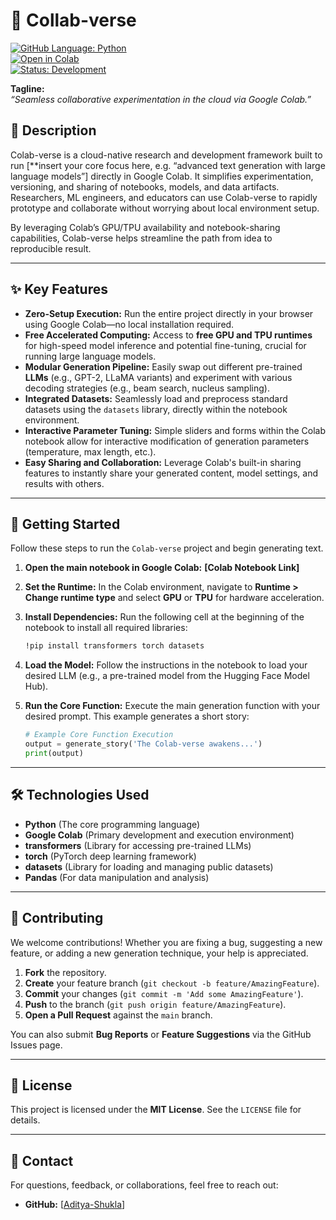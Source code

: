 # 🌌 Collab-verse

[![GitHub Language: Python](https://img.shields.io/badge/Language-Python-blue.svg?logo=python&logoColor=white)](https://github.com/Aditya-Shukla4/Collab-verse)  
[![Open in Colab](https://colab.research.google.com/assets/colab-badge.svg)](https://colab.research.google.com/drive/…)  <!-- Replace with your actual Colab link -->  
[![Status: Development](https://img.shields.io/badge/status-Development-orange.svg)](#)  

**Tagline:**  
*“Seamless collaborative experimentation in the cloud via Google Colab.”*

## 📘 Description  
Colab-verse is a cloud-native research and development framework built to run [**insert your core focus here, e.g. “advanced text generation with large language models”] directly in Google Colab. It simplifies experimentation, versioning, and sharing of notebooks, models, and data artifacts. Researchers, ML engineers, and educators can use Colab-verse to rapidly prototype and collaborate without worrying about local environment setup.  

By leveraging Colab’s GPU/TPU availability and notebook-sharing capabilities, Colab-verse helps streamline the path from idea to reproducible result.

***

## ✨ Key Features

* **Zero-Setup Execution:** Run the entire project directly in your browser using Google Colab—no local installation required.
* **Free Accelerated Computing:** Access to **free GPU and TPU runtimes** for high-speed model inference and potential fine-tuning, crucial for running large language models.
* **Modular Generation Pipeline:** Easily swap out different pre-trained **LLMs** (e.g., GPT-2, LLaMA variants) and experiment with various decoding strategies (e.g., beam search, nucleus sampling).
* **Integrated Datasets:** Seamlessly load and preprocess standard datasets using the `datasets` library, directly within the notebook environment.
* **Interactive Parameter Tuning:** Simple sliders and forms within the Colab notebook allow for interactive modification of generation parameters (temperature, max length, etc.).
* **Easy Sharing and Collaboration:** Leverage Colab's built-in sharing features to instantly share your generated content, model settings, and results with others.

***

## 🚀 Getting Started

Follow these steps to run the `Colab-verse` project and begin generating text.

1.  **Open the main notebook in Google Colab:** **[Colab Notebook Link]**
2.  **Set the Runtime:** In the Colab environment, navigate to **Runtime > Change runtime type** and select **GPU** or **TPU** for hardware acceleration.
3.  **Install Dependencies:** Run the following cell at the beginning of the notebook to install all required libraries:

    ```bash
    !pip install transformers torch datasets
    ```

4.  **Load the Model:** Follow the instructions in the notebook to load your desired LLM (e.g., a pre-trained model from the Hugging Face Model Hub).
5.  **Run the Core Function:** Execute the main generation function with your desired prompt. This example generates a short story:

    ```python
    # Example Core Function Execution
    output = generate_story('The Colab-verse awakens...')
    print(output)
    ```

***

## 🛠 Technologies Used

* **Python** (The core programming language)
* **Google Colab** (Primary development and execution environment)
* **transformers** (Library for accessing pre-trained LLMs)
* **torch** (PyTorch deep learning framework)
* **datasets** (Library for loading and managing public datasets)
* **Pandas** (For data manipulation and analysis)

***

## 🤝 Contributing

We welcome contributions! Whether you are fixing a bug, suggesting a new feature, or adding a new generation technique, your help is appreciated.

1.  **Fork** the repository.
2.  **Create** your feature branch (`git checkout -b feature/AmazingFeature`).
3.  **Commit** your changes (`git commit -m 'Add some AmazingFeature'`).
4.  **Push** to the branch (`git push origin feature/AmazingFeature`).
5.  **Open a Pull Request** against the `main` branch.

You can also submit **Bug Reports** or **Feature Suggestions** via the GitHub Issues page.

***

## 📄 License

This project is licensed under the **MIT License**. See the `LICENSE` file for details.

***

## 📧 Contact

For questions, feedback, or collaborations, feel free to reach out:

* **GitHub:** [[Aditya-Shukla](https://github.com/Aditya-Shukla4/)]
